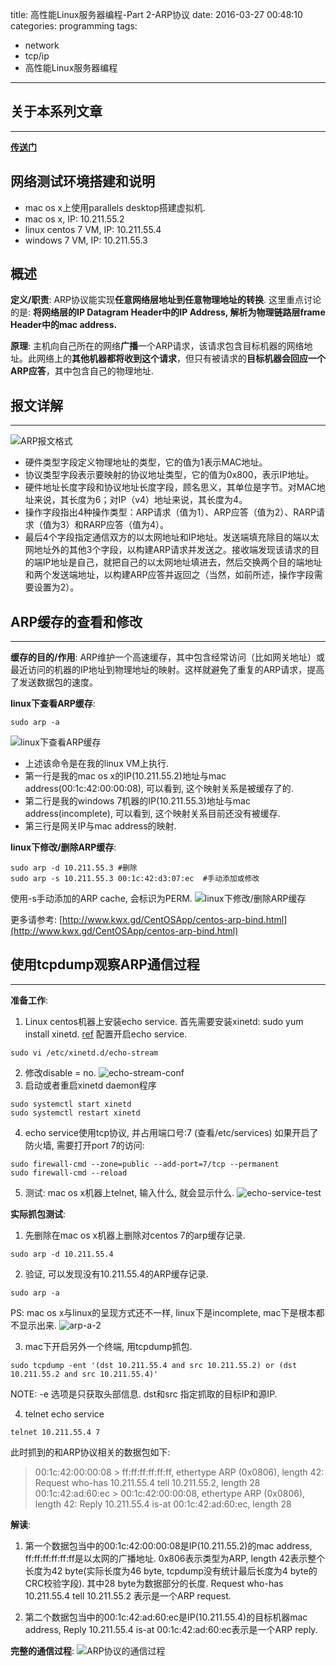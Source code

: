 title: 高性能Linux服务器编程-Part 2-ARP协议
date: 2016-03-27 00:48:10
categories: programming
tags:
- network
- tcp/ip
- 高性能Linux服务器编程
---

## 关于本系列文章
---
[**传送门**](http://www.zhuxiaodong.net/2016/high-performance-linux-server-programming-part1-tcp-ip-summarize/#关于本系列文章)

## 网络测试环境搭建和说明
* mac os x上使用parallels desktop搭建虚拟机.
* mac os x, IP: 10.211.55.2
* linux centos 7 VM, IP: 10.211.55.4
* windows 7 VM, IP: 10.211.55.3

## 概述
**定义/职责**: ARP协议能实现**任意网络层地址到任意物理地址的转换**. 这里重点讨论的是: **将网络层的IP Datagram Header中的IP Address, 解析为物理链路层frame Header中的mac address.**

**原理**: 主机向自己所在的网络**广播**一个ARP请求，该请求包含目标机器的网络地址。此网络上的**其他机器都将收到这个请求**，但只有被请求的**目标机器会回应一个ARP应答**，其中包含自己的物理地址.

## 报文详解
---
![ARP报文格式](http://7i7i6p.com1.z0.glb.clouddn.com/blog/static/images/arp-datagram.png)

* 硬件类型字段定义物理地址的类型，它的值为1表示MAC地址。
* 协议类型字段表示要映射的协议地址类型，它的值为0x800，表示IP地址。
* 硬件地址长度字段和协议地址长度字段，顾名思义，其单位是字节。对MAC地址来说，其长度为6；对IP（v4）地址来说，其长度为4。
* 操作字段指出4种操作类型：ARP请求（值为1）、ARP应答（值为2）、RARP请求（值为3）和RARP应答（值为4）。
* 最后4个字段指定通信双方的以太网地址和IP地址。发送端填充除目的端以太网地址外的其他3个字段，以构建ARP请求并发送之。接收端发现该请求的目的端IP地址是自己，就把自己的以太网地址填进去，然后交换两个目的端地址和两个发送端地址，以构建ARP应答并返回之（当然，如前所述，操作字段需要设置为2）。
<!--more-->
## ARP缓存的查看和修改
---
**缓存的目的/作用**: ARP维护一个高速缓存，其中包含经常访问（比如网关地址）或最近访问的机器的IP地址到物理地址的映射。这样就避免了重复的ARP请求，提高了发送数据包的速度。

**linux下查看ARP缓存**:
```
sudo arp -a
```
![linux下查看ARP缓存](http://7i7i6p.com1.z0.glb.clouddn.com/blog/static/images/arp-a.png)
* 上述该命令是在我的linux VM上执行.
* 第一行是我的mac os x的IP(10.211.55.2)地址与mac address(00:1c:42:00:00:08), 可以看到, 这个映射关系是被缓存了的.
* 第二行是我的windows 7机器的IP(10.211.55.3)地址与mac address(incomplete), 可以看到, 这个映射关系目前还没有被缓存.
* 第三行是网关IP与mac address的映射.

**linux下修改/删除ARP缓存**:
```
sudo arp -d 10.211.55.3 #删除
sudo arp -s 10.211.55.3 00:1c:42:d3:07:ec  #手动添加或修改
```

使用-s手动添加的ARP cache, 会标识为PERM.
![linux下修改/删除ARP缓存](http://7i7i6p.com1.z0.glb.clouddn.com/blog/static/images/arp-s.png)

更多请参考: [http://www.kwx.gd/CentOSApp/centos-arp-bind.html](http://www.kwx.gd/CentOSApp/centos-arp-bind.html)

## 使用tcpdump观察ARP通信过程
---
**准备工作**:
1. Linux centos机器上安装echo service.
首先需要安装xinetd:  sudo yum install xinetd. [ref](http://www.linuxfromscratch.org/blfs/view/svn/server/xinetd.html)
配置开启echo service.
```
sudo vi /etc/xinetd.d/echo-stream
```
2. 修改disable = no.
  ![echo-stream-conf](http://7i7i6p.com1.z0.glb.clouddn.com/blog/static/images/echo-stream-conf.png)
3. 启动或者重启xinetd daemon程序
```
sudo systemctl start xinetd
sudo systemctl restart xinetd
```
4. echo service使用tcp协议, 并占用端口号:7 (查看/etc/services) 如果开启了防火墙, 需要打开port 7的访问:
```
sudo firewall-cmd --zone=public --add-port=7/tcp --permanent
sudo firewall-cmd --reload
```
5. 测试: mac os x机器上telnet, 输入什么, 就会显示什么.
![echo-service-test](http://7i7i6p.com1.z0.glb.clouddn.com/blog/static/images/echo-service-test.png)

**实际抓包测试**:
1. 先删除在mac os x机器上删除对centos 7的arp缓存记录.
```
sudo arp -d 10.211.55.4
```

2. 验证, 可以发现没有10.211.55.4的ARP缓存记录.
```
sudo arp -a
```
PS: mac os x与linux的呈现方式还不一样, linux下是incomplete, mac下是根本都不显示出来.
![arp-a-2](http://7i7i6p.com1.z0.glb.clouddn.com/blog/static/images/arp-a-2.png)

3. mac下开启另外一个终端, 用tcpdump抓包.
```
sudo tcpdump -ent '(dst 10.211.55.4 and src 10.211.55.2) or (dst 10.211.55.2 and src 10.211.55.4)'
```
NOTE:
-e 选项是只获取头部信息.
dst和src 指定抓取的目标IP和源IP.

4. telnet echo service
```
telnet 10.211.55.4 7
```
此时抓到的和ARP协议相关的数据包如下:
> 00:1c:42:00:00:08 > ff:ff:ff:ff:ff:ff, ethertype ARP (0x0806), length 42: Request who-has 10.211.55.4 tell 10.211.55.2, length 28
> 00:1c:42:ad:60:ec > 00:1c:42:00:00:08, ethertype ARP (0x0806), length 42: Reply 10.211.55.4 is-at 00:1c:42:ad:60:ec, length 28

**解读**:
1. 第一个数据包当中的00:1c:42:00:00:08是IP(10.211.55.2)的mac address, ff:ff:ff:ff:ff:ff是以太网的广播地址.  0x806表示类型为ARP, length 42表示整个长度为42 byte(实际长度为46 byte, tcpdump没有统计最后长度为4 byte的CRC校验字段). 其中28 byte为数据部分的长度. Request who-has 10.211.55.4 tell 10.211.55.2 表示是一个ARP request.

2. 第二个数据包当中的00:1c:42:ad:60:ec是IP(10.211.55.4)的目标机器mac address, Reply 10.211.55.4 is-at 00:1c:42:ad:60:ec表示是一个ARP reply.

**完整的通信过程**:
![ARP协议的通信过程](http://7i7i6p.com1.z0.glb.clouddn.com/blog/static/images/arp-c.png)



